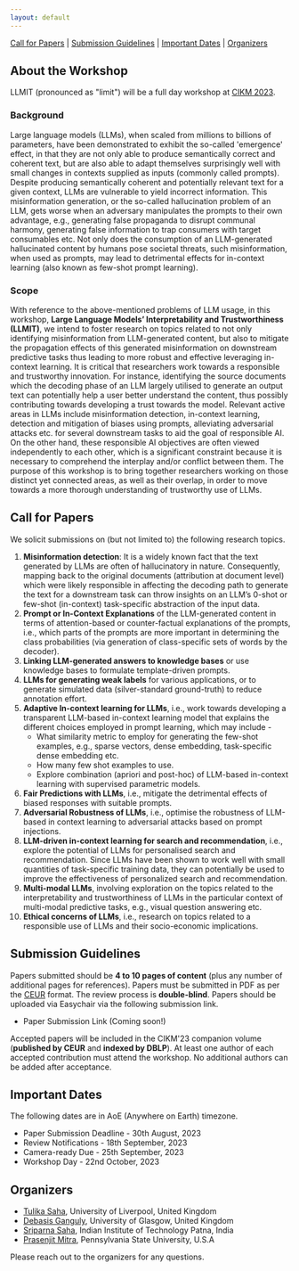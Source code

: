 ```yaml
---
layout: default
---
```


[Call for Papers](#call-for-papers) |
[Submission Guidelines](#submission-guidelines) |
[Important Dates](#important-dates) |
[Organizers](#organizers)

## About the Workshop

LLMIT (pronounced as "limit") will be a full day workshop at [CIKM 2023](https://uobevents.eventsair.com/cikm2023/).
 
### Background

Large language models (LLMs), when scaled from millions to billions of parameters, have been demonstrated to exhibit the so-called 'emergence' effect, in that they are not only able to produce semantically correct and coherent text, but are also able to adapt themselves surprisingly well with small changes in contexts supplied as inputs (commonly called prompts).
Despite producing semantically coherent and potentially relevant text for a given context, LLMs are vulnerable to yield incorrect information. This misinformation generation, or the so-called hallucination problem of an LLM, gets worse when an adversary manipulates the prompts to their own advantage, e.g., generating false propaganda to disrupt communal harmony, generating false information to trap consumers with target consumables etc. Not only does the consumption of an LLM-generated hallucinated content by humans pose societal threats, such misinformation, when used as prompts, may lead to detrimental effects for in-context learning (also known as few-shot prompt learning).

### Scope

With reference to the above-mentioned problems of LLM usage, in this workshop, **Large Language Models’ Interpretability and Trustworthiness (LLMIT)**, we intend to foster research on topics related to not only identifying misinformation from LLM-generated content, but also to mitigate the propagation effects of this generated misinformation on downstream predictive tasks thus leading to more robust and effective leveraging in-context learning. It is critical that researchers work towards a responsible and trustworthy innovation. For instance, identifying the source documents which the decoding phase of an LLM largely utilised to generate an output text can potentially help a user better understand the content, thus possibly contributing towards developing a trust towards the model. Relevant active areas in LLMs include misinformation detection, in-context learning, detection and mitigation of biases using prompts, alleviating adversarial attacks etc. for several downstream tasks to aid the goal of responsible AI. On the other hand, these responsible AI objectives are often viewed independently to each other, which is a significant constraint because it is necessary to comprehend the interplay and/or conflict between them. The purpose of this workshop is to bring together researchers working on those distinct yet connected areas, as well as their overlap, in order to move towards a more thorough understanding of trustworthy use of LLMs.


## Call for Papers

We solicit submissions on (but not limited to) the following research topics.

1. **Misinformation detection**: It is a widely known fact that the text generated by LLMs are often of hallucinatory in nature. Consequently, mapping back to the original documents (attribution at document level) which were likely responsible in affecting the decoding path to generate the text for a downstream task can throw insights on an LLM’s 0-shot or few-shot (in-context) task-specific abstraction of the input data.
2. **Prompt or In-Context Explanations** of the LLM-generated content in terms of attention-based or counter-factual explanations of the prompts, i.e., which parts of the prompts are more important in determining the class probabilities (via generation of class-specific sets of words by the decoder).
3. **Linking LLM-generated answers to knowledge bases** or use knowledge bases to formulate template-driven prompts.
4. **LLMs for generating weak labels** for various applications, or to generate simulated data (silver-standard ground-truth) to reduce annotation effort.
5. **Adaptive In-context learning for LLMs**, i.e., work towards developing a transparent LLM-based in-context learning model that explains the different choices employed in prompt learning, which may include -
   - What similarity metric to employ for generating the few-shot examples, e.g., sparse vectors, dense embedding, task-specific dense embedding etc.
   - How many few shot examples to use.
   - Explore combination (apriori and post-hoc) of LLM-based in-context learning with supervised parametric models.
6. **Fair Predictions with LLMs**, i.e., mitigate the detrimental effects of biased responses with suitable prompts.
7. **Adversarial Robustness of LLMs**, i.e., optimise the robustness of LLM-based in context learning to adversarial attacks based on prompt injections.
8. **LLM-driven in-context learning for search and recommendation**, i.e., explore the potential of LLMs for personalised search and recommendation. Since LLMs have been shown to work well with small quantities of task-specific training data, they can potentially be used to improve the effectiveness of personalized search and recommendation.
9. **Multi-modal LLMs**, involving exploration on the topics related to the interpretability and trustworthiness of LLMs in the particular context of multi-modal predictive tasks, e.g., visual question answering etc.
10. **Ethical concerns of LLMs**, i.e., research on topics related to a responsible use of LLMs and their socio-economic implications.


## Submission Guidelines

Papers submitted should be **4 to 10 pages of content** (plus any number of additional pages for references). Papers must be submitted in PDF as per the [CEUR](https://www.overleaf.com/latex/templates/template-for-submissions-to-ceur-workshop-proceedings-ceur-ws-dot-org/wqyfdgftmcfw") format. The review process is **double-blind**. Papers should be uploaded via Easychair via the following submission link.

- Paper Submission Link (Coming soon!)

Accepted papers will be included in the CIKM'23 companion volume (**published by CEUR** and **indexed by DBLP**). At least one author of each accepted contribution must attend the workshop. No additional authors can be added after acceptance.

## Important Dates

The following dates are in AoE (Anywhere on Earth) timezone.

* Paper Submission Deadline - 30th August, 2023
* Review Notifications - 18th September, 2023
* Camera-ready Due - 25th September, 2023
* Workshop Day - 22nd October, 2023

## Organizers

* [Tulika Saha](https://sahatulika15.github.io/), University of Liverpool, United Kingdom
* [Debasis Ganguly](https://gdebasis.github.io/), University of Glasgow, United Kingdom
* [Sriparna Saha](https://www.iitp.ac.in/~sriparna/), Indian Institute of Technology Patna, India
* [Prasenjit Mitra](https://ist.psu.edu/directory/pum10), Pennsylvania State University, U.S.A

Please reach out to the organizers for any questions.
